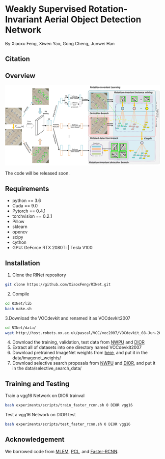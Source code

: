 # Weakly Supervised Rotation-Invariant Aerial Object Detection Network
By Xiaoxu Feng, Xiwen Yao, Gong Cheng, Junwei Han
## Citation

## Overview
![Overview](https://github.com/XiaoxFeng/RINet/blob/main/Overview.jpg)

The code will be released soon.
## Requirements
* python == 3.6 <br>
* Cuda == 9.0 <br>
* Pytorch == 0.4.1 <br>
* torchvision == 0.2.1 <br>
* Pillow <br>
* sklearn <br>
* opencv <br>
* scipy <br>
* cython <br>
* GPU: GeForce RTX 2080Ti | Tesla V100
## Installation
1. Clone the RINet repository
```bash
git clone https://github.com/XiaoxFeng/RINet.git
``` 
2. Compile
```bash
cd RINet/lib
bash make.sh
```
3.Download the VOCdevkit and renamed it as VOCdevkit2007
```bash
cd RINet/data/
wget http://host.robots.ox.ac.uk/pascal/VOC/voc2007/VOCdevkit_08-Jun-2007.tar
```
4. Download the training, validation, test data from [NWPU](https://onedrive.live.com/?authkey=%21ADaUNysmiFRH4eE&cid=5C5E061130630A68&id=5C5E061130630A68%21115&parId=5C5E061130630A68%21113&action=locate) and [DIOR](https://drive.google.com/drive/folders/1UdlgHk49iu6WpcJ5467iT-UqNPpx__CC)
5. Extract all of datasets into one directory named VOCdevkit2007
6. Download pretrained ImageNet weights from [here](https://drive.google.com/drive/folders/0B1_fAEgxdnvJSmF3YUlZcHFqWTQ), and put it in the data/imagenet_weights/
7. Download selective search proposals from [NWPU](https://drive.google.com/file/d/1VnmUDPomgTgmHvH3CemFOIWTLuVR5f-t/view?usp=sharing) and [DIOR](https://drive.google.com/file/d/1wbivkAxqBQB4vAX0APmVzIOhuawHpsPV/view?usp=sharing), and put it in the data/selective_search_data/
## Training and Testing
Train a vgg16 Network on DIOR trainval
```bash
bash experiments/scripts/train_faster_rcnn.sh 0 DIOR vgg16
```
Test a vgg16 Network on DIOR test
```bash
bash experiments/scripts/test_faster_rcnn.sh 0 DIOR vgg16
```
## Acknowledgement
We borrowed code from [MLEM](https://github.com/vasgaowei/pytorch_MELM), [PCL](https://github.com/ppengtang/pcl.pytorch), and [Faster-RCNN](https://github.com/jwyang/faster-rcnn.pytorch).
